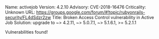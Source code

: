 Name: activejob
Version: 4.2.10
Advisory: CVE-2018-16476
Criticality: Unknown
URL: https://groups.google.com/forum/#!topic/rubyonrails-security/FL4dSdzr2zw
Title: Broken Access Control vulnerability in Active Job
Solution: upgrade to ~> 4.2.11, ~> 5.0.7.1, ~> 5.1.6.1, >= 5.2.1.1

Vulnerabilities found!
